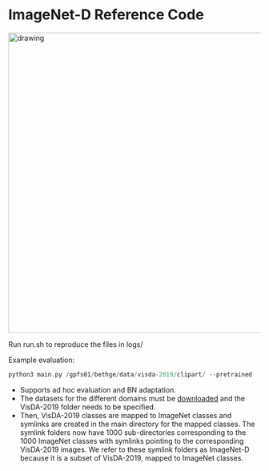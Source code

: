 # ImageNet-D Reference Code

<img src="https://user-images.githubusercontent.com/34031285/117423485-0f469e80-af21-11eb-9d57-d35a0caf3e1f.png" alt="drawing" width="600"/>

Run run.sh to reproduce the files in logs/

Example evaluation:

```python
python3 main.py /gpfs01/bethge/data/visda-2019/clipart/ --pretrained   -b 1024  --evaluate  --workers 25 >logs/clipart_eval.log
```

- Supports ad hoc evaluation and BN adaptation.
- The datasets for the different domains must be [downloaded](http://ai.bu.edu/M3SDA/#dataset) and the VisDA-2019 folder needs to be specified. 
- Then, VisDA-2019 classes are mapped to ImageNet classes and symlinks are created in the main directory for the mapped classes. The symlink folders now have 1000 sub-directories corresponding to the 1000 ImageNet classes with symlinks pointing to the corresponding VisDA-2019 images. We refer to these symlink folders as ImageNet-D because it is a subset of VisDA-2019, mapped to ImageNet classes.
